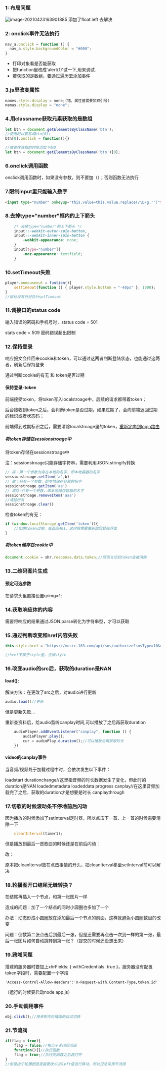 ### 1: 布局问题

![image-20210423163901885](C:\Users\#\AppData\Roaming\Typora\typora-user-images\image-20210423163901885.png) 添加了float:left 去解决



### 2: onclick事件无法执行

```js
nav_a.onclick = function () {
  nav_a.style.backgroundColor = "#000";
}
```

+ 打印对象看是否能获取
+ 把function里改成'alert(1)'试一下,用来调试.
+ 若获取的是数组，要通过遍历去添加事件



### 3.js里改变属性

```js
names.style.display = none;(错，属性值需要加双引号)
nemas.style.display = "none";
```



### 4.用classname获取元素获取的是数组

```js
let btn = document.getElementsByClassName('btn');
//使用时以要写成btn[0];
btn[0].onclick = function(){}

//或者在获取的时候添加下标0
let btn = document.getElementsByClassName('btn')[0];
```



### 6.onclick调用函数

onclick调用函数时，如果没有参数，则不要加（）；否则函数无法执行



### 7.限制input里只能输入数字

```html
<input type="number" onkeyup="this.value=this.value.replace(/\D/g,'')">
```



### 8.去掉type="number"框内的上下箭头

```css
    /* 去掉type="number"的上下箭头 */
    input::-webkit-outer-spin-button,
    input::-webkit-inner-spin-button {
        -webkit-appearance: none;
    }
    input[type="number"]{
        -moz-appearance: textfield;
    }

```



### 10.setTimeout失败

```js
player.onmouseout = funtion(){
    setTimeout(function () { player.style.bottom = "-40px" }, 1000);
}
//鼠标没有已经执行setTimeout
```

  

### 11.调接口的status code

输入错误的密码和手机号时，status code = 501

stats code = 509 密码错误超出限制



### 12.保持登录

响应报文会传回来cookie和token，可以通过这两者判断登陆状态，也能通过这两者，刷新后保持登录

通过判断cookie的有无 和 token是否过期



#### 保持登录-token

前端接受token，将token写入localstroage中，后续的请求都带着token；

后台接收到token之后，会判断token是否过期，如果过期了，会向前端返回过期的标识或者状态码；

前端得到过期标识之后，需要清除localstroage里的token，<u>重新定向到login路由</u>



##### 将token存储在sessionstroage中

将token存储在sessionstroage中

注：sessionstroage只能存储字符串，需要利用JSON.stringify转换

```js
// 存：第一个参数为存在本地的名字，即本地容器的名字
sessionstroage.setItem('a',b)
// 取：只有一个参数，即本地储存容器的名字
sessionstroage.getItem('aa')
// 清除:只有一个参数，即本地储存容器的名字
sessionstroage.removeItem('aaa')
//清除所有
sessionstroage.clear()
```

检查token的有无：

```js
if (window.localStorage.getItem('token')){
    //如果token过期，会返回401，这时候需要重新跳回登陆界面
}
```



##### 将token储存在cookie中

```js
document.cookie = xhr.response.data.token;//网页关闭后token会被清除
```





### 13.二维码图片生成

#### 预定可选参数

在请求头里直接设置qrimg=1;



### 14.获取响应体的内容

需要将响应的结果通过JSON.parse转化为字符串型，才可以获取



### 15.通过判断改变和href内容失败

```js
this.style.href = "https://music.163.com/api/sns/authorize?snsType=10&clientType=web2&callbackType=Login&forcelogin=true";

//href不属于style里，去掉style
```



### 16.改变audio的src后，获取的duration是NAN

#### load();

解决方法：在更改了src之后，对audio进行更新

```js
audio.load()//更新
```

但是更新失败...

重新查资料后，给audio监听canplay时间,可以播放了之后再获取duration

```js
    audioPlayer.addEventListener("canplay", function () {
        audioPlayer.play();
		cur = audioPlay.duration();//可以播放后再获取时长
    })

```

#### video的canplay事件

当音频/视频处于加载过程中时，会依次发生以下事件：

loadstart
durationchange//这里指音频的时长数据发生了变化，但此时的duration是NAN
loadedmetadata
loadeddata
progress
canplay//在这里音频加载完了之后，获取的duration才是想要是时长
canplaythrough



### 17.切歌的时候滚动条不停地前后闪动

因为播放的时候添加了setInterval定时器，所以点击下一首、上一首的时候需要清除一下

```js
    clearInterval(timer1);
```

但是播放到最后一首歌曲的时候还是在前后闪动：

改：

原本把cleanIterval放在点击事情的开头，把cleanIterval移至setInterval前可以解决

### 18.轮播图开口结尾无缝转换？

在结尾再插入一个节点，和第一张图片一样

造成的问题：加了一个结点的同时小圆圈也多加了一个

办法：动态形成小圆圈放在添加最后一个节点的前面，这样就避免小圆圈数目的改变

问题：倒数第二张点击后到最后一张，但是还需要再点击一次到一样的第一张，最后一张图片如何自动跳转到第一张？（提交的时候还没想出来）



### 19.跨域问题

搭建的服务器时要加上xhrFields: { withCredentials: true }，服务器没有配置token字段时，需要配置一个字段

```node
'Access-Control-Allow-Headers':'X-Request-with,Content-Type,token,id'
```

（运行的时候要启动node app.js）



### 20.手动调用事件

```js
obj.click();//用来制作轮播图的自动切换
```



### 21.节流阀

```js
if(flag = true){
    flag = false;//相当于关闭回流阀
    function(){}//执行函数
    flag = true;//执行完函数之后再打开
}
//但是由于轮播图是直接更改ul的left值进行移动，所以没法采用节流阀
```


